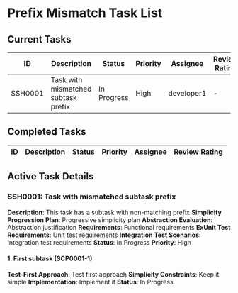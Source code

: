 # Prefix Mismatch Task List

## Current Tasks

| ID      | Description                         | Status      | Priority | Assignee   | Review Rating |
| ------- | ----------------------------------- | ----------- | -------- | ---------- | ------------- |
| SSH0001 | Task with mismatched subtask prefix | In Progress | High     | developer1 | -             |

## Completed Tasks

| ID  | Description | Status | Priority | Assignee | Review Rating |
| --- | ----------- | ------ | -------- | -------- | ------------- |

## Active Task Details

### SSH0001: Task with mismatched subtask prefix

**Description**: This task has a subtask with non-matching prefix
**Simplicity Progression Plan**: Progressive simplicity plan
**Abstraction Evaluation**: Abstraction justification
**Requirements**: Functional requirements
**ExUnit Test Requirements**: Unit test requirements
**Integration Test Scenarios**: Integration test requirements
**Status**: In Progress
**Priority**: High

#### 1. First subtask (SCP0001-1)

**Test-First Approach**: Test first approach
**Simplicity Constraints**: Keep it simple
**Implementation**: Implement it
**Status**: In Progress
